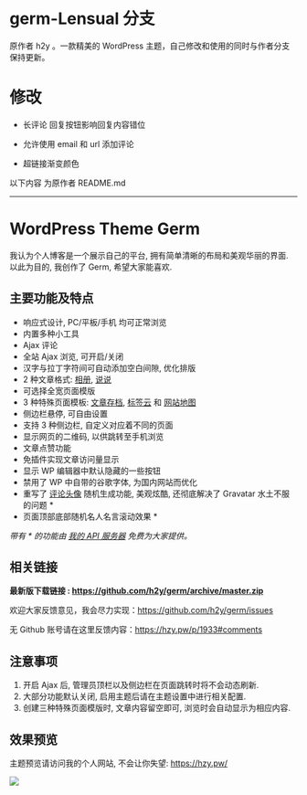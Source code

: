 # germ-Lensual 分支

原作者 h2y 。一款精美的 WordPress 主题，自己修改和使用的同时与作者分支保持更新。

# 修改

* 长评论 回复按钮影响回复内容错位

* 允许使用 email 和 url 添加评论

* 超链接渐变颜色

以下内容 为原作者 README.md

---------------------

WordPress Theme Germ
====================

我认为个人博客是一个展示自己的平台, 拥有简单清晰的布局和美观华丽的界面. 以此为目的, 我创作了 Germ, 希望大家能喜欢.


主要功能及特点
-------------

- 响应式设计, PC/平板/手机 均可正常浏览
- 内置多种小工具
- Ajax 评论
- 全站 Ajax 浏览, 可开启/关闭
- 汉字与拉丁字符间可自动添加空白间隙, 优化排版
- 2 种文章格式: [相册](https://hzy.pw/p/1988), [说说](https://hzy.pw/p/tag/%E8%AF%B4%E8%AF%B4)
- 可选择全宽页面模版
- 3 种特殊页面模板: [文章存档](https://hzy.pw/germ-archives), [标签云](https://hzy.pw/germ-tagspage) 和 [网站地图](https://hzy.pw/germ-sitemap)
- 侧边栏悬停, 可自由设置
- 支持 3 种侧边栏, 自定义对应着不同的页面
- 显示网页的二维码, 以供跳转至手机浏览
- 文章点赞功能
- 免插件实现文章访问量显示
- 显示 WP 编辑器中默认隐藏的一些按钮
- 禁用了 WP 中自带的谷歌字体, 为国内网站而优化
- 重写了 [评论头像](https://hzy.pw/liuyanban#comments) 随机生成功能, 美观炫酷, 还彻底解决了 Gravatar 水土不服的问题 *
- 页面顶部底部随机名人名言滚动效果 *

_带有 * 的功能由 [我的 API 服务器](https://github.com/h2y/apis) 免费为大家提供。_


相关链接
-------

**最新版下载链接 : <https://github.com/h2y/germ/archive/master.zip>**

欢迎大家反馈意见，我会尽力实现：<https://github.com/h2y/germ/issues>

无 Github 账号请在这里反馈内容：<https://hzy.pw/p/1933#comments>


注意事项
-------

1. 开启 Ajax 后, 管理员顶栏以及侧边栏在页面跳转时将不会动态刷新.
2. 大部分功能默认关闭, 启用主题后请在主题设置中进行相关配置.
3. 创建三种特殊页面模版时, 文章内容留空即可, 浏览时会自动显示为相应内容.


效果预览
-------

主题预览请访问我的个人网站, 不会让你失望: <https://hzy.pw/>

![](https://hzy.pw/wp-content/uploads/2016/02/QQ%E6%88%AA%E5%9B%BE20160220211528.jpg)
